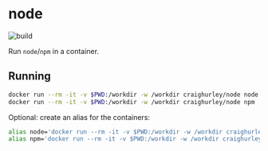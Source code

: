 # node

![build](https://github.com/craighurley/docker-node/workflows/build/badge.svg)

Run `node`/`npm` in a container.

## Running

```sh
docker run --rm -it -v $PWD:/workdir -w /workdir craighurley/node node
docker run --rm -it -v $PWD:/workdir -w /workdir craighurley/node npm
```

Optional: create an alias for the containers:

```sh
alias node='docker run --rm -it -v $PWD:/workdir -w /workdir craighurley/node node'
alias npm='docker run --rm -it -v $PWD:/workdir -w /workdir craighurley/node npm'
```
